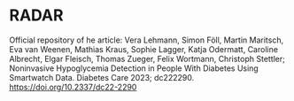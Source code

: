 # RADAR
Official repository of he article: Vera Lehmann, Simon Föll, Martin Maritsch, Eva van Weenen, Mathias Kraus, Sophie Lagger, Katja Odermatt, Caroline Albrecht, Elgar Fleisch, Thomas Zueger, Felix Wortmann, Christoph Stettler; Noninvasive Hypoglycemia Detection in People With Diabetes Using Smartwatch Data. Diabetes Care 2023; dc222290. https://doi.org/10.2337/dc22-2290
